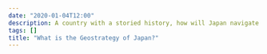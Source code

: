 ```yaml
---
date: "2020-01-04T12:00"
description: A country with a storied history, how will Japan navigate a future surrounded by enemies?
tags: []
title: "What is the Geostrategy of Japan?"
---
```

